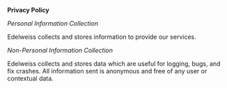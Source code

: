**Privacy Policy**

_Personal Information Collection_

Edelweiss collects and stores information to provide our services.

_Non-Personal Information Collection_

Edelweiss collects and stores data which are useful for logging, bugs, and fix crashes. All information sent is anonymous and free of any user or contextual data.
